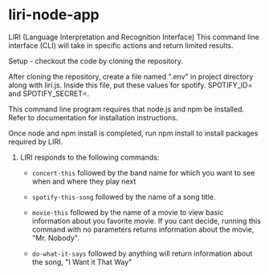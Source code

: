 # liri-node-app
LIRI (Language Interpretation and Recognition Interface)
This command line interface (CLI) will take in specific actions and return limited results.

Setup -  checkout the code by cloning the repository.  

After cloning the repository, create a file named ".env" in project directory along with liri.js.  Inside this file, put these values for spotify.  SPOTIFY_ID=<your-spotify-id-number> and SPOTIFY_SECRET=<your-spotify-secret>.

This command line program requires that node.js and npm be installed.  Refer to documentation for installation instructions.

Once node and npm install is completed, run npm install to install packages required by LIRI.

1. LIRI responds to the following commands:

   * `concert-this` followed by the band name for which you want to see when and where they play next

   * `spotify-this-song` followed by the name of a song title.

   * `movie-this` followed by the name of a movie to view basic information about you favorite movie.  If you cant decide, running this command with no parameters returns information about the movie, "Mr. Nobody".

   * `do-what-it-says` followed by anything will return information about the song, "I Want it That Way"
